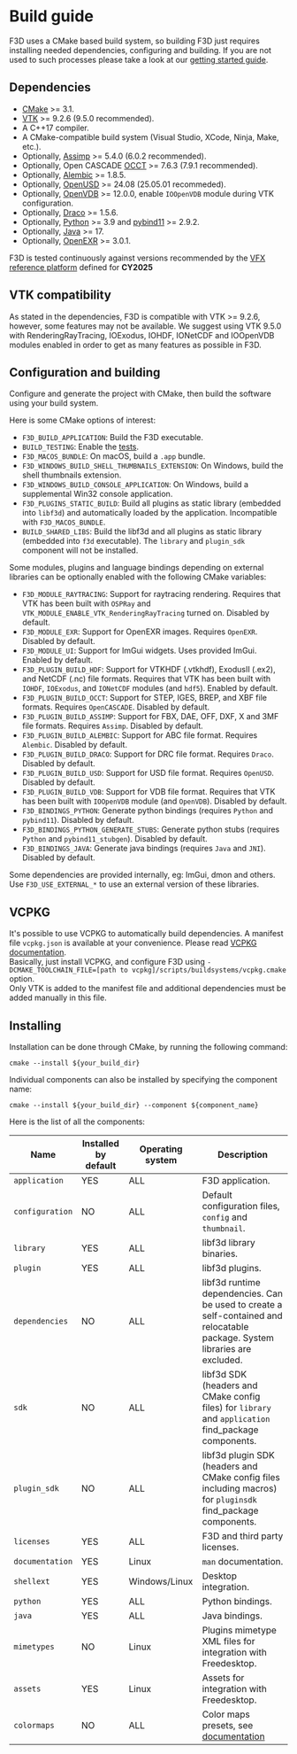 # Build guide

F3D uses a CMake based build system, so building F3D just requires installing
needed dependencies, configuring and building. If you are not used to such processes
please take a look at our [getting started guide](GETTING_STARTED.md).

## Dependencies

- [CMake](https://cmake.org) >= 3.1.
- [VTK](https://vtk.org) >= 9.2.6 (9.5.0 recommended).
- A C++17 compiler.
- A CMake-compatible build system (Visual Studio, XCode, Ninja, Make, etc.).
- Optionally, [Assimp](https://www.assimp.org/) >= 5.4.0 (6.0.2 recommended).
- Optionally, Open CASCADE [OCCT](https://dev.opencascade.org/) >= 7.6.3 (7.9.1 recommended).
- Optionally, [Alembic](http://www.alembic.io/) >= 1.8.5.
- Optionally, [OpenUSD](https://openusd.org/release/index.html) >= 24.08 (25.05.01 recommeded).
- Optionally, [OpenVDB](https://www.openvdb.org/download/) >= 12.0.0, enable `IOOpenVDB` module during VTK configuration.
- Optionally, [Draco](https://google.github.io/draco/) >= 1.5.6.
- Optionally, [Python](https://www.python.org/) >= 3.9 and [pybind11](https://github.com/pybind/pybind11) >= 2.9.2.
- Optionally, [Java](https://www.java.com) >= 17.
- Optionally, [OpenEXR](https://openexr.com/en/latest/) >= 3.0.1.

F3D is tested continuously against versions recommended by the [VFX reference platform](https://vfxplatform.com) defined for **CY2025**

## VTK compatibility

As stated in the dependencies, F3D is compatible with VTK >= 9.2.6, however, some features may not be available. We suggest using VTK 9.5.0 with RenderingRayTracing, IOExodus, IOHDF, IONetCDF and IOOpenVDB modules enabled in order to get as many features as possible in F3D.

## Configuration and building

Configure and generate the project with CMake,
then build the software using your build system.

Here is some CMake options of interest:

- `F3D_BUILD_APPLICATION`: Build the F3D executable.
- `BUILD_TESTING`: Enable the [tests](TESTING.md).
- `F3D_MACOS_BUNDLE`: On macOS, build a `.app` bundle.
- `F3D_WINDOWS_BUILD_SHELL_THUMBNAILS_EXTENSION`: On Windows, build the shell thumbnails extension.
- `F3D_WINDOWS_BUILD_CONSOLE_APPLICATION`: On Windows, build a supplemental Win32 console application.
- `F3D_PLUGINS_STATIC_BUILD`: Build all plugins as static library (embedded into `libf3d`) and automatically loaded by the application. Incompatible with `F3D_MACOS_BUNDLE`.
- `BUILD_SHARED_LIBS`: Build the libf3d and all plugins as static library (embedded into `f3d` executable). The `library` and `plugin_sdk` component will not be installed.

Some modules, plugins and language bindings depending on external libraries can be optionally enabled with the following CMake variables:

- `F3D_MODULE_RAYTRACING`: Support for raytracing rendering. Requires that VTK has been built with `OSPRay` and `VTK_MODULE_ENABLE_VTK_RenderingRayTracing` turned on. Disabled by default.
- `F3D_MODULE_EXR`: Support for OpenEXR images. Requires `OpenEXR`. Disabled by default.
- `F3D_MODULE_UI`: Support for ImGui widgets. Uses provided ImGui. Enabled by default.
- `F3D_PLUGIN_BUILD_HDF`: Support for VTKHDF (.vtkhdf), ExodusII (.ex2), and NetCDF (.nc) file formats. Requires that VTK has been built with `IOHDF`, `IOExodus`, and `IONetCDF` modules (and `hdf5`). Enabled by default.
- `F3D_PLUGIN_BUILD_OCCT`: Support for STEP, IGES, BREP, and XBF file formats. Requires `OpenCASCADE`. Disabled by default.
- `F3D_PLUGIN_BUILD_ASSIMP`: Support for FBX, DAE, OFF, DXF, X and 3MF file formats. Requires `Assimp`. Disabled by default.
- `F3D_PLUGIN_BUILD_ALEMBIC`: Support for ABC file format. Requires `Alembic`. Disabled by default.
- `F3D_PLUGIN_BUILD_DRACO`: Support for DRC file format. Requires `Draco`. Disabled by default.
- `F3D_PLUGIN_BUILD_USD`: Support for USD file format. Requires `OpenUSD`. Disabled by default.
- `F3D_PLUGIN_BUILD_VDB`: Support for VDB file format. Requires that VTK has been built with `IOOpenVDB` module (and `OpenVDB`). Disabled by default.
- `F3D_BINDINGS_PYTHON`: Generate python bindings (requires `Python` and `pybind11`). Disabled by default.
- `F3D_BINDINGS_PYTHON_GENERATE_STUBS`: Generate python stubs (requires `Python` and `pybind11_stubgen`). Disabled by default.
- `F3D_BINDINGS_JAVA`: Generate java bindings (requires `Java` and `JNI`). Disabled by default.

Some dependencies are provided internally, eg: ImGui, dmon and others. Use `F3D_USE_EXTERNAL_*` to use an external version of these libraries.

## VCPKG

It's possible to use VCPKG to automatically build dependencies. A manifest file `vcpkg.json` is available at your convenience. Please read [VCPKG documentation](https://vcpkg.io/en/getting-started.html).  
Basically, just install VCPKG, and configure F3D using `-DCMAKE_TOOLCHAIN_FILE=[path to vcpkg]/scripts/buildsystems/vcpkg.cmake` option.  
Only VTK is added to the manifest file and additional dependencies must be added manually in this file.

## Installing

Installation can be done through CMake, by running the following command:

```
cmake --install ${your_build_dir}
```

Individual components can also be installed by specifying the component name:

```
cmake --install ${your_build_dir} --component ${component_name}
```

Here is the list of all the components:

| Name            | Installed by default | Operating system | Description                                                                                                                 |
| --------------- | -------------------- | ---------------- | --------------------------------------------------------------------------------------------------------------------------- |
| `application`   | YES                  | ALL              | F3D application.                                                                                                            |
| `configuration` | NO                   | ALL              | Default configuration files, `config` and `thumbnail`.                                                                      |
| `library`       | YES                  | ALL              | libf3d library binaries.                                                                                                    |
| `plugin`        | YES                  | ALL              | libf3d plugins.                                                                                                             |
| `dependencies`  | NO                   | ALL              | libf3d runtime dependencies. Can be used to create a self-contained and relocatable package. System libraries are excluded. |
| `sdk`           | NO                   | ALL              | libf3d SDK (headers and CMake config files) for `library` and `application` find_package components.                        |
| `plugin_sdk`    | NO                   | ALL              | libf3d plugin SDK (headers and CMake config files including macros) for `pluginsdk` find_package components.                |
| `licenses`      | YES                  | ALL              | F3D and third party licenses.                                                                                               |
| `documentation` | YES                  | Linux            | `man` documentation.                                                                                                        |
| `shellext`      | YES                  | Windows/Linux    | Desktop integration.                                                                                                        |
| `python`        | YES                  | ALL              | Python bindings.                                                                                                            |
| `java`          | YES                  | ALL              | Java bindings.                                                                                                              |
| `mimetypes`     | NO                   | Linux            | Plugins mimetype XML files for integration with Freedesktop.                                                                |
| `assets`        | YES                  | Linux            | Assets for integration with Freedesktop.                                                                                    |
| `colormaps`     | NO                   | ALL              | Color maps presets, see [documentation](../user/COLOR_MAPS.md)                                                              |

